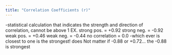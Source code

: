 ```yaml
---
title: "Correlation Coefficients (r)"
---
```

-statistical calculation that indicates the strength and direction of correlation, cannot be above 1
EX. strong pos. = +0.92
strong neg. = -0.92
weak pos. = +0.46
weak neg. = -0.44
no correlation = 0.0
-which ever is closest to one is the strongest! does Not matter if -0.88 or +0.72... the -0.88 is strongest

